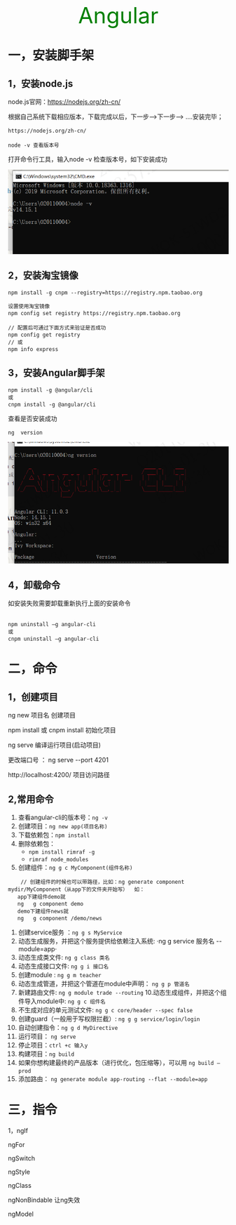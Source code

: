 <center style="color:green;font-size:50px">Angular</center>

# 一，安装脚手架

## 1，安装node.js

node.js官网：https://nodejs.org/zh-cn/

根据自己系统下载相应版本，下载完成以后，下一步-->下一步--> ....安装完毕；

```
https://nodejs.org/zh-cn/

node -v 查看版本号
```



打开命令行工具，输入node -v 检查版本号，如下安装成功

<img src="images/image-20210130085738629.png" alt="image-20210130085738629" style="zoom:80%;" />

## 2，安装淘宝镜像

```
npm install -g cnpm --registry=https://registry.npm.taobao.org
```

```
设置使用淘宝镜像
npm config set registry https://registry.npm.taobao.org
 
// 配置后可通过下面方式来验证是否成功
npm config get registry
// 或
npm info express

```

## 3，安装Angular脚手架

```
npm install -g @angular/cli 
或
cnpm install -g @angular/cli 
```

查看是否安装成功

```
ng  version
```

<img src="images/image-20210130090959365.png" alt="image-20210130090959365" style="zoom:80%;" />

## 4，卸载命令

如安装失败需要卸载重新执行上面的安装命令

```

npm uninstall –g angular-cli
或
cnpm uninstall –g angular-cli
```

# 二，命令

## 1，创建项目

ng  new 项目名     创建项目

npm install  或  cnpm install      初始化项目

ng serve  编译运行项目(启动项目)

更改端口号  ： ng  serve --port 4201

http://localhost:4200/    项目访问路径

## 2,常用命令

1. 查看angular-cli的版本号：`ng -v`
2. 创建项目：`ng new app(项目名称)`
3. 下载依赖包：`npm install`
4. 删除依赖包：
   - `npm install rimraf -g`
   - `rimraf node_modules`
5. 创建组件：`ng g c MyComponent(组件名称)`

```
	// 创建组件的时候也可以带路径，比如：ng generate component mydir/MyComponent（从app下的文件夹开始写）  如：
   app下建组件demo就 
   ng   g component demo
   demo下建组件news就 
   ng   g component /demo/news
```

1. 创建service服务 ：`ng g s MyService`
2. 动态生成服务，并把这个服务提供给依赖注入系统: ·ng g service 服务名 --module=app·
3. 动态生成类文件: `ng g class 类名`
4. 动态生成接口文件: `ng g i 接口名`
5. 创建module : `ng g m teacher`
6. 动态生成管道，并把这个管道在module中声明： `ng g p 管道名`
7. 新建路由文件: `ng g module trade --routing`
   10.动态生成组件，并把这个组件导入module中: `ng g c 组件名`
8. 不生成对应的单元测试文件: `ng g c core/header --spec false`
9. 创建guard（一般用于写权限拦截）: `ng g g service/login/login`
10. 自动创建指令：`ng g d MyDirective`
11. 运行项目： `ng serve`
12. 停止项目：`ctrl +c 输入y`
13. 构建项目：`ng build`
14. 如果你想构建最终的产品版本（进行优化，包压缩等），可以用 `ng build –prod`
15. 添加路由： `ng generate module app-routing --flat --module=app`

# 三，指令

1，ngIf

ngFor

ngSwitch

ngStyle

ngClass

ngNonBindable    让ng失效

ngModel







